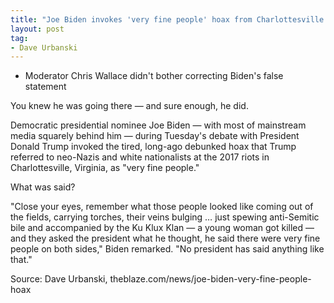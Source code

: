 ```yaml
---
title: "Joe Biden invokes 'very fine people' hoax from Charlottesville riots in debate with President Trump"
layout: post
tag:
- Dave Urbanski
---
```


- Moderator Chris Wallace didn't bother correcting Biden's false statement

You knew he was going there — and sure enough, he did.

Democratic presidential nominee Joe Biden — with most of mainstream media squarely behind him — during Tuesday's debate with President Donald Trump invoked the tired, long-ago debunked hoax that Trump referred to neo-Nazis and white nationalists at the 2017 riots in Charlottesville, Virginia, as "very fine people."

What was said?

"Close your eyes, remember what those people looked like coming out of the fields, carrying torches, their veins bulging … just spewing anti-Semitic bile and accompanied by the Ku Klux Klan — a young woman got killed — and they asked the president what he thought, he said there were very fine people on both sides," Biden remarked. "No president has said anything like that."

Source: Dave Urbanski, theblaze.com/news/joe-biden-very-fine-people-hoax
